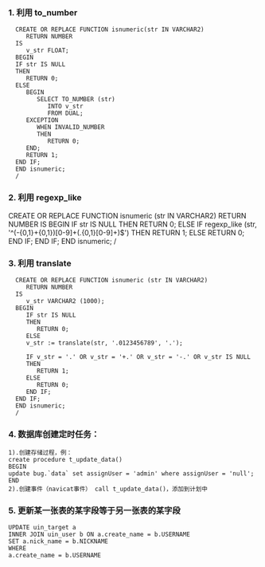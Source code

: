 ### 1. 利用 to_number
      CREATE OR REPLACE FUNCTION isnumeric(str IN VARCHAR2)
         RETURN NUMBER
      IS
         v_str FLOAT;
      BEGIN
      IF str IS NULL
      THEN
         RETURN 0;
      ELSE
         BEGIN
            SELECT TO_NUMBER (str)
               INTO v_str
               FROM DUAL;
         EXCEPTION
            WHEN INVALID_NUMBER
            THEN
               RETURN 0;
         END;
         RETURN 1;
      END IF;
      END isnumeric;
      /

### 2. 利用 regexp_like
CREATE OR REPLACE FUNCTION isnumeric (str IN VARCHAR2)
    RETURN NUMBER
IS
BEGIN
    IF str IS NULL
    THEN
       RETURN 0;
    ELSE
       IF regexp_like (str, '^(-{0,1}+{0,1})[0-9]+(.{0,1}[0-9]+)$')
       THEN
          RETURN 1;
       ELSE
          RETURN 0;
       END IF;
    END IF;
END isnumeric;
/

### 3. 利用 translate
      CREATE OR REPLACE FUNCTION isnumeric (str IN VARCHAR2)
         RETURN NUMBER
      IS
         v_str VARCHAR2 (1000);
      BEGIN
         IF str IS NULL
         THEN
            RETURN 0;
         ELSE
         v_str := translate(str, '.0123456789', '.');

         IF v_str = '.' OR v_str = '+.' OR v_str = '-.' OR v_str IS NULL
         THEN
            RETURN 1;
         ELSE
            RETURN 0;
         END IF;
      END IF;
      END isnumeric;
      /

### 4. 数据库创建定时任务：
	1).创建存储过程，例：
	create procedure t_update_data()
	BEGIN
	update bug.`data` set assignUser = 'admin' where assignUser = 'null';
	END
	2).创建事件（navicat事件） call t_update_data()，添加到计划中
   
### 5. 更新某一张表的某字段等于另一张表的某字段
	UPDATE uin_target a
	INNER JOIN uin_user b ON a.create_name = b.USERNAME
	SET a.nick_name = b.NICKNAME
	WHERE
	a.create_name = b.USERNAME